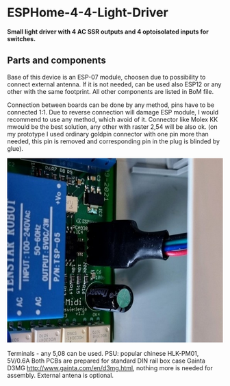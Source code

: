 # ESPHome-4-4-Light-Driver
**Small light driver with 4 AC SSR outputs and 4 optoisolated inputs for switches.**


## Parts and components
Base of this device is an ESP-07 module, choosen due to possibility to connect external antenna. If it is not needed, can be used also ESP12 or any other with the same footprint.
All other components are listed in BoM file. 

Connection between boards can be done by any method, pins have to be connected 1:1. 
Due to reverse connection will damage ESP module, I would recommend to use any method, which avoid of it. Connector like  Molex KK mwould be the best solution, any other with raster 2,54 will be also ok. (on my prototype I used ordinary goldpin connector with one pin more than needed, this pin is removed and corresponding pin in the plug is blinded by glue).

![Connector](resources/down-up_connector.jpg)

Terminals - any 5,08 can be used.
PSU: popular chinese HLK-PM01, 5V/0.6A
Both PCBs are prepared for standard DIN rail box case Gainta D3MG http://www.gainta.com/en/d3mg.html, nothing more is needed for assembly.
External antena is optional.
